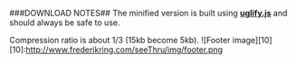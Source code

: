 ###DOWNLOAD NOTES##
The minified version is built using **[uglify.js](https://github.com/mishoo/UglifyJS)** and should always be safe to use.

Compression ratio is about 1/3 (15kb become 5kb).
![Footer image][10]
[10]:http://www.frederikring.com/seeThru/img/footer.png